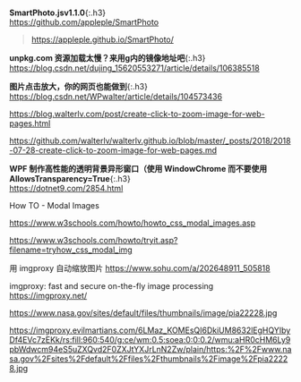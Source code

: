```note
```
**SmartPhoto.jsv1.1.0**{:.h3}<br>
<https://github.com/appleple/SmartPhoto>
><https://appleple.github.io/SmartPhoto/>

**unpkg.com 资源加载太慢？来用g内的镜像地址吧**{:.h3}<br>
<https://blog.csdn.net/dujing_15620553271/article/details/106385518>

**图片点击放大，你的网页也能做到**{:.h3}<br>
<https://blog.csdn.net/WPwalter/article/details/104573436>

https://blog.walterlv.com/post/create-click-to-zoom-image-for-web-pages.html

https://github.com/walterlv/walterlv.github.io/blob/master/_posts/2018/2018-07-28-create-click-to-zoom-image-for-web-pages.md

**WPF 制作高性能的透明背景异形窗口（使用 WindowChrome 而不要使用 AllowsTransparency=True**{:.h3}<br>
<https://dotnet9.com/2854.html>

How TO - Modal Images

https://www.w3schools.com/howto/howto_css_modal_images.asp

https://www.w3schools.com/howto/tryit.asp?filename=tryhow_css_modal_img

用 imgproxy 自动缩放图片
https://www.sohu.com/a/202648911_505818

imgproxy: fast and secure on-the-fly image processing
https://imgproxy.net/

https://www.nasa.gov/sites/default/files/thumbnails/image/pia22228.jpg

https://imgproxy.evilmartians.com/6LMaz_KOMEsQI6DkiUM8632lEgHQYIbyDf4EVc7zEKk/rs:fill:960:540/g:ce/wm:0.5:soea:0:0:0.2/wmu:aHR0cHM6Ly9pbWdwcm94eS5uZXQvd2F0ZXJtYXJrLnN2Zw/plain/https:%2F%2Fwww.nasa.gov%2Fsites%2Fdefault%2Ffiles%2Fthumbnails%2Fimage%2Fpia22228.jpg
